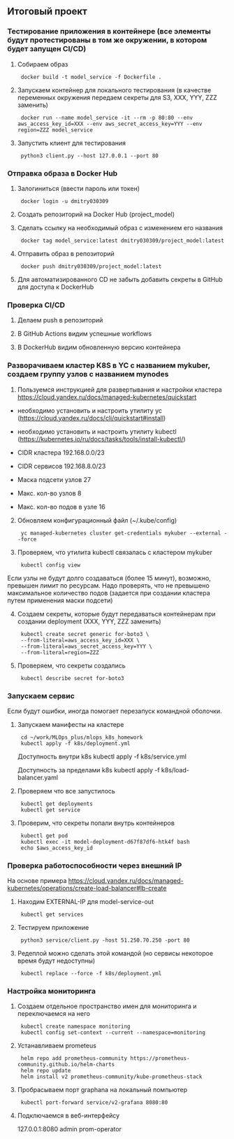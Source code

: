 ## Итоговый проект

### Тестирование приложения в контейнере (все элементы будут протестированы в том же окружении, в котором будет запущен CI/CD)

1) Собираем образ

        docker build -t model_service -f Dockerfile .

2) Запускаем контейнер для локального тестирования (в качестве переменных окружения передаем секреты для S3, XXX, YYY, ZZZ заменить)

        docker run --name model_service -it --rm -p 80:80 --env aws_access_key_id=XXX --env aws_secret_access_key=YYY --env region=ZZZ model_service

3) Запустить клиент для тестирования

        python3 client.py --host 127.0.0.1 --port 80

### Отправка образа в Docker Hub

1) Залогиниться (ввести пароль или токен)

        docker login -u dmitry030309

2) Создать репозиторий на Docker Hub (project_model)

3) Сделать ссылку на необходимый образ с изменением его названия

        docker tag model_service:latest dmitry030309/project_model:latest

4) Отправить образ в репозиторий

        docker push dmitry030309/project_model:latest

5) Для автоматизированного CD не забыть добавить секреты в GitHub для доступа к DockerHub

### Проверка CI/CD

1) Делаем push в репозиторий

2) В GitHub Actions видим успешные workflows

3) В DockerHub видим обновленную версию контейнера

### Разворачиваем кластер K8S в YC с названием mykuber, создаем группу узлов с названием mynodes

1) Пользуемся инструкцией для развертывания и настройки кластера https://cloud.yandex.ru/docs/managed-kubernetes/quickstart

- необходимо установить и настроить утилиту yc (https://cloud.yandex.ru/docs/cli/quickstart#install)
- необходимо установить и настроить утилиту kubectl (https://kubernetes.io/ru/docs/tasks/tools/install-kubectl/)

- CIDR кластера 192.168.0.0/23
- CIDR сервисов 192.168.8.0/23
- Маска подсети узлов 27
- Макс. кол-во узлов 8
- Макс. кол-во подов в узле 16
  
2) Обновляем конфигурационный файл (~/.kube/config)

        yc managed-kubernetes cluster get-credentials mykuber --external --force

3) Проверяем, что утилита kubectl связалась с кластером mykuber

        kubectl config view

Если узлы не будут долго создаваться (более 15 минут), возможно, превышен лимит по ресурсам.
Надо проверять, что не превышено максимальное количество подов (задается при создании кластера путем применения маски подсети)

4) Создаем секреты, которые будут передаваться контейнерам при создании deployment (XXX, YYY, ZZZ заменить)

        kubectl create secret generic for-boto3 \
        --from-literal=aws_access_key_id=XXX \
        --from-literal=aws_secret_access_key=YYY \
        --from-literal=region=ZZZ

5) Проверяем, что секреты создались

        kubectl describe secret for-boto3

### Запускаем сервис

Если будут ошибки, иногда помогает перезапуск командной оболочки.

1) Запускаем манифесты на кластере

        cd ~/work/MLOps_plus/mlops_k8s_homework
        kubectl apply -f k8s/deployment.yml

    Доступность внутри k8s
        kubectl apply -f k8s/service.yml

    Доступность за пределами k8s
        kubectl apply -f k8s/load-balancer.yaml

2) Проверяем что все запустилось

        kubectl get deployments
        kubectl get service

3) Проверим, что секреты попали внутрь контейнеров

        kubectl get pod
        kubectl exec -it model-deployment-d67f87df6-htk4f bash
        echo $aws_access_key_id

### Проверка работоспособности через внешний IP

На основе примера https://cloud.yandex.ru/docs/managed-kubernetes/operations/create-load-balancer#lb-create

1) Находим EXTERNAL-IP для model-service-out

        kubectl get services

2) Тестируем приложение

        python3 service/client.py -host 51.250.70.250 -port 80

3) Редеплой можно сделать этой командой (но сервисы некоторое время будут недоступны)

        kubectl replace --force -f k8s/deployment.yml

### Настройка мониторинга

1) Создаем отдельное пространство имен для мониторинга и переключаемся на него
    
        kubectl create namespace monitoring
        kubectl config set-context --current --namespace=monitoring

2) Устанавливаем prometeus
   
        helm repo add prometheus-community https://prometheus-community.github.io/helm-charts
        helm repo update
        helm install v2 prometheus-community/kube-prometheus-stack

3) Пробрасываем порт graphana на локальный помпьютер

        kubectl port-forward service/v2-grafana 8080:80

4) Подключаемся в веб-интерфейсу

    127.0.0.1:8080
    admin
    prom-operator